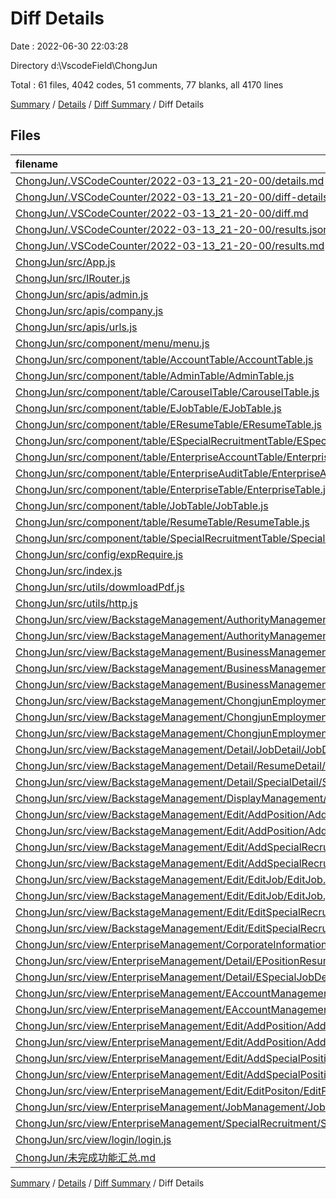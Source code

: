 # Diff Details

Date : 2022-06-30 22:03:28

Directory d:\\VscodeField\\ChongJun

Total : 61 files,  4042 codes, 51 comments, 77 blanks, all 4170 lines

[Summary](results.md) / [Details](details.md) / [Diff Summary](diff.md) / Diff Details

## Files
| filename | language | code | comment | blank | total |
| :--- | :--- | ---: | ---: | ---: | ---: |
| [ChongJun/.VSCodeCounter/2022-03-13_21-20-00/details.md](/ChongJun/.VSCodeCounter/2022-03-13_21-20-00/details.md) | Markdown | 124 | 0 | 6 | 130 |
| [ChongJun/.VSCodeCounter/2022-03-13_21-20-00/diff-details.md](/ChongJun/.VSCodeCounter/2022-03-13_21-20-00/diff-details.md) | Markdown | 9 | 0 | 6 | 15 |
| [ChongJun/.VSCodeCounter/2022-03-13_21-20-00/diff.md](/ChongJun/.VSCodeCounter/2022-03-13_21-20-00/diff.md) | Markdown | 12 | 0 | 7 | 19 |
| [ChongJun/.VSCodeCounter/2022-03-13_21-20-00/results.json](/ChongJun/.VSCodeCounter/2022-03-13_21-20-00/results.json) | JSON | 1 | 0 | 0 | 1 |
| [ChongJun/.VSCodeCounter/2022-03-13_21-20-00/results.md](/ChongJun/.VSCodeCounter/2022-03-13_21-20-00/results.md) | Markdown | 90 | 0 | 7 | 97 |
| [ChongJun/src/App.js](/ChongJun/src/App.js) | JavaScript | 9 | 0 | 1 | 10 |
| [ChongJun/src/IRouter.js](/ChongJun/src/IRouter.js) | JavaScript | 36 | 0 | 1 | 37 |
| [ChongJun/src/apis/admin.js](/ChongJun/src/apis/admin.js) | JavaScript | 252 | 18 | 0 | 270 |
| [ChongJun/src/apis/company.js](/ChongJun/src/apis/company.js) | JavaScript | 56 | 4 | 0 | 60 |
| [ChongJun/src/apis/urls.js](/ChongJun/src/apis/urls.js) | JavaScript | 22 | 19 | 1 | 42 |
| [ChongJun/src/component/menu/menu.js](/ChongJun/src/component/menu/menu.js) | JavaScript | 1 | 0 | 0 | 1 |
| [ChongJun/src/component/table/AccountTable/AccountTable.js](/ChongJun/src/component/table/AccountTable/AccountTable.js) | JavaScript | 4 | 0 | 0 | 4 |
| [ChongJun/src/component/table/AdminTable/AdminTable.js](/ChongJun/src/component/table/AdminTable/AdminTable.js) | JavaScript | 5 | 0 | 0 | 5 |
| [ChongJun/src/component/table/CarouselTable/CarouselTable.js](/ChongJun/src/component/table/CarouselTable/CarouselTable.js) | JavaScript | 33 | 0 | 1 | 34 |
| [ChongJun/src/component/table/EJobTable/EJobTable.js](/ChongJun/src/component/table/EJobTable/EJobTable.js) | JavaScript | 38 | 0 | 0 | 38 |
| [ChongJun/src/component/table/EResumeTable/EResumeTable.js](/ChongJun/src/component/table/EResumeTable/EResumeTable.js) | JavaScript | 1 | 0 | 0 | 1 |
| [ChongJun/src/component/table/ESpecialRecruitmentTable/ESpecialRecruitmentTable.js](/ChongJun/src/component/table/ESpecialRecruitmentTable/ESpecialRecruitmentTable.js) | JavaScript | 1 | 0 | 0 | 1 |
| [ChongJun/src/component/table/EnterpriseAccountTable/EnterpriseAccountTable.js](/ChongJun/src/component/table/EnterpriseAccountTable/EnterpriseAccountTable.js) | JavaScript | 155 | -26 | 2 | 131 |
| [ChongJun/src/component/table/EnterpriseAuditTable/EnterpriseAuditTable.js](/ChongJun/src/component/table/EnterpriseAuditTable/EnterpriseAuditTable.js) | JavaScript | 3 | 0 | 0 | 3 |
| [ChongJun/src/component/table/EnterpriseTable/EnterpriseTable.js](/ChongJun/src/component/table/EnterpriseTable/EnterpriseTable.js) | JavaScript | 1 | 0 | 0 | 1 |
| [ChongJun/src/component/table/JobTable/JobTable.js](/ChongJun/src/component/table/JobTable/JobTable.js) | JavaScript | 86 | 0 | 0 | 86 |
| [ChongJun/src/component/table/ResumeTable/ResumeTable.js](/ChongJun/src/component/table/ResumeTable/ResumeTable.js) | JavaScript | 1 | 0 | 0 | 1 |
| [ChongJun/src/component/table/SpecialRecruitmentTable/SpecialRecruitmentTable.js](/ChongJun/src/component/table/SpecialRecruitmentTable/SpecialRecruitmentTable.js) | JavaScript | 3 | 0 | 0 | 3 |
| [ChongJun/src/config/expRequire.js](/ChongJun/src/config/expRequire.js) | JavaScript | 7 | 0 | 0 | 7 |
| [ChongJun/src/index.js](/ChongJun/src/index.js) | JavaScript | -4 | 0 | 0 | -4 |
| [ChongJun/src/utils/dowmloadPdf.js](/ChongJun/src/utils/dowmloadPdf.js) | JavaScript | 10 | 0 | 1 | 11 |
| [ChongJun/src/utils/http.js](/ChongJun/src/utils/http.js) | JavaScript | 1 | 4 | -1 | 4 |
| [ChongJun/src/view/BackstageManagement/AuthorityManagement/AccountManagement/AccountManagement.js](/ChongJun/src/view/BackstageManagement/AuthorityManagement/AccountManagement/AccountManagement.js) | JavaScript | 24 | 0 | 0 | 24 |
| [ChongJun/src/view/BackstageManagement/AuthorityManagement/AdminReview/AdminReview.js](/ChongJun/src/view/BackstageManagement/AuthorityManagement/AdminReview/AdminReview.js) | JavaScript | 23 | 0 | -1 | 22 |
| [ChongJun/src/view/BackstageManagement/BusinessManagement/EnterpriseAccountManagement/EnterpriseAccountManagement.js](/ChongJun/src/view/BackstageManagement/BusinessManagement/EnterpriseAccountManagement/EnterpriseAccountManagement.js) | JavaScript | 52 | 0 | 0 | 52 |
| [ChongJun/src/view/BackstageManagement/BusinessManagement/EnterpriseAudit/EnterpriseAudit.js](/ChongJun/src/view/BackstageManagement/BusinessManagement/EnterpriseAudit/EnterpriseAudit.js) | JavaScript | 24 | 0 | 0 | 24 |
| [ChongJun/src/view/BackstageManagement/BusinessManagement/EnterpriseDetails/EnterpriseDetails.js](/ChongJun/src/view/BackstageManagement/BusinessManagement/EnterpriseDetails/EnterpriseDetails.js) | JavaScript | 98 | 1 | 1 | 100 |
| [ChongJun/src/view/BackstageManagement/ChongjunEmployment/JobDatabase/JobDatabase.js](/ChongJun/src/view/BackstageManagement/ChongjunEmployment/JobDatabase/JobDatabase.js) | JavaScript | 25 | 0 | -1 | 24 |
| [ChongJun/src/view/BackstageManagement/ChongjunEmployment/ResumeDatabase/ResumeDatabase.js](/ChongJun/src/view/BackstageManagement/ChongjunEmployment/ResumeDatabase/ResumeDatabase.js) | JavaScript | 59 | 0 | 1 | 60 |
| [ChongJun/src/view/BackstageManagement/ChongjunEmployment/SpecialRecruitment/SpecialRecruitment.js](/ChongJun/src/view/BackstageManagement/ChongjunEmployment/SpecialRecruitment/SpecialRecruitment.js) | JavaScript | 28 | 0 | 0 | 28 |
| [ChongJun/src/view/BackstageManagement/Detail/JobDetail/JobDetail.js](/ChongJun/src/view/BackstageManagement/Detail/JobDetail/JobDetail.js) | JavaScript | 35 | 0 | 1 | 36 |
| [ChongJun/src/view/BackstageManagement/Detail/ResumeDetail/ResumeDetail.js](/ChongJun/src/view/BackstageManagement/Detail/ResumeDetail/ResumeDetail.js) | JavaScript | 30 | 0 | 0 | 30 |
| [ChongJun/src/view/BackstageManagement/Detail/SpecialDetail/SpecialDetail.js](/ChongJun/src/view/BackstageManagement/Detail/SpecialDetail/SpecialDetail.js) | JavaScript | 61 | 1 | -1 | 61 |
| [ChongJun/src/view/BackstageManagement/DisplayManagement/AboutUs/AboutUs.js](/ChongJun/src/view/BackstageManagement/DisplayManagement/AboutUs/AboutUs.js) | JavaScript | 4 | 0 | 0 | 4 |
| [ChongJun/src/view/BackstageManagement/Edit/AddPosition/AddPosition.css](/ChongJun/src/view/BackstageManagement/Edit/AddPosition/AddPosition.css) | CSS | 0 | 0 | 1 | 1 |
| [ChongJun/src/view/BackstageManagement/Edit/AddPosition/AddPosition.js](/ChongJun/src/view/BackstageManagement/Edit/AddPosition/AddPosition.js) | JavaScript | 476 | 0 | 3 | 479 |
| [ChongJun/src/view/BackstageManagement/Edit/AddSpecialRecruit/AddSpecialRecruit.css](/ChongJun/src/view/BackstageManagement/Edit/AddSpecialRecruit/AddSpecialRecruit.css) | CSS | 0 | 0 | 1 | 1 |
| [ChongJun/src/view/BackstageManagement/Edit/AddSpecialRecruit/AddSpecialRecruit.js](/ChongJun/src/view/BackstageManagement/Edit/AddSpecialRecruit/AddSpecialRecruit.js) | JavaScript | 353 | 30 | 11 | 394 |
| [ChongJun/src/view/BackstageManagement/Edit/EditJob/EditJob.css](/ChongJun/src/view/BackstageManagement/Edit/EditJob/EditJob.css) | CSS | 0 | 0 | 1 | 1 |
| [ChongJun/src/view/BackstageManagement/Edit/EditJob/EditJob.js](/ChongJun/src/view/BackstageManagement/Edit/EditJob/EditJob.js) | JavaScript | 408 | 0 | 3 | 411 |
| [ChongJun/src/view/BackstageManagement/Edit/EditSpecialRecruit/EditSpecialRecruit.css](/ChongJun/src/view/BackstageManagement/Edit/EditSpecialRecruit/EditSpecialRecruit.css) | CSS | 0 | 0 | 1 | 1 |
| [ChongJun/src/view/BackstageManagement/Edit/EditSpecialRecruit/EditSpecialRecruit.js](/ChongJun/src/view/BackstageManagement/Edit/EditSpecialRecruit/EditSpecialRecruit.js) | JavaScript | 365 | 0 | 13 | 378 |
| [ChongJun/src/view/EnterpriseManagement/CorporateInformation/CorporateInformation.js](/ChongJun/src/view/EnterpriseManagement/CorporateInformation/CorporateInformation.js) | JavaScript | -13 | 0 | 0 | -13 |
| [ChongJun/src/view/EnterpriseManagement/Detail/EPositionResumeDetail/EPositionResumeDetail.js](/ChongJun/src/view/EnterpriseManagement/Detail/EPositionResumeDetail/EPositionResumeDetail.js) | JavaScript | 43 | 0 | 0 | 43 |
| [ChongJun/src/view/EnterpriseManagement/Detail/ESpecialJobDetail/ESpecialJobDetail.js](/ChongJun/src/view/EnterpriseManagement/Detail/ESpecialJobDetail/ESpecialJobDetail.js) | JavaScript | 44 | 0 | 0 | 44 |
| [ChongJun/src/view/EnterpriseManagement/EAccountManagement/EaccountManagement/EAccountManagement.js](/ChongJun/src/view/EnterpriseManagement/EAccountManagement/EaccountManagement/EAccountManagement.js) | JavaScript | 25 | 0 | 0 | 25 |
| [ChongJun/src/view/EnterpriseManagement/EAccountManagement/EadminReview/EAdminReview.js](/ChongJun/src/view/EnterpriseManagement/EAccountManagement/EadminReview/EAdminReview.js) | JavaScript | 24 | 0 | 0 | 24 |
| [ChongJun/src/view/EnterpriseManagement/Edit/AddPosition/AddPosition.js](/ChongJun/src/view/EnterpriseManagement/Edit/AddPosition/AddPosition.js) | JavaScript | 373 | 0 | 4 | 377 |
| [ChongJun/src/view/EnterpriseManagement/Edit/AddPosition/AddPositon.css](/ChongJun/src/view/EnterpriseManagement/Edit/AddPosition/AddPositon.css) | CSS | 0 | 0 | 1 | 1 |
| [ChongJun/src/view/EnterpriseManagement/Edit/AddSpecialPosition/AddSpecialPosition.css](/ChongJun/src/view/EnterpriseManagement/Edit/AddSpecialPosition/AddSpecialPosition.css) | CSS | 0 | 0 | 1 | 1 |
| [ChongJun/src/view/EnterpriseManagement/Edit/AddSpecialPosition/AddSpecialPosition.js](/ChongJun/src/view/EnterpriseManagement/Edit/AddSpecialPosition/AddSpecialPosition.js) | JavaScript | 371 | 0 | 4 | 375 |
| [ChongJun/src/view/EnterpriseManagement/Edit/EditPositon/EditPositon.js](/ChongJun/src/view/EnterpriseManagement/Edit/EditPositon/EditPositon.js) | JavaScript | 21 | 0 | -1 | 20 |
| [ChongJun/src/view/EnterpriseManagement/JobManagement/JobManagement.js](/ChongJun/src/view/EnterpriseManagement/JobManagement/JobManagement.js) | JavaScript | 39 | 0 | 0 | 39 |
| [ChongJun/src/view/EnterpriseManagement/SpecialRecruitment/SpecialRecruitment.js](/ChongJun/src/view/EnterpriseManagement/SpecialRecruitment/SpecialRecruitment.js) | JavaScript | 21 | 0 | 0 | 21 |
| [ChongJun/src/view/login/login.js](/ChongJun/src/view/login/login.js) | JavaScript | 53 | 0 | 0 | 53 |
| [ChongJun/未完成功能汇总.md](/ChongJun/%E6%9C%AA%E5%AE%8C%E6%88%90%E5%8A%9F%E8%83%BD%E6%B1%87%E6%80%BB.md) | Markdown | 19 | 0 | 2 | 21 |

[Summary](results.md) / [Details](details.md) / [Diff Summary](diff.md) / Diff Details